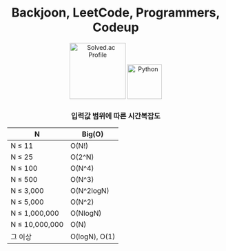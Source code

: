 <h1 align="center">Backjoon, LeetCode, Programmers, Codeup</h1>

<p align="center">
  <a href="https://solved.ac/profile/swo98" target="_blank" style="text-decoration: none;">
    <img src="http://mazassumnida.wtf/api/mini/generate_badge?boj=swo98" alt="Solved.ac Profile" width="130" height="auto"/>
  </a>
  <img src="https://img.shields.io/badge/Python-3776AB?style=flat-square&logo=Python&logoColor=white" alt="Python" width="80"/>
</p>

<!--
<div align="center">
  <details>
    <summary>boj stats </summary>
    <a href="https://solved.ac/profile/swo98">
      <img src="http://mazassumnida.wtf/api/generate_badge?boj=swo98" alt="Solved.ac 프로필"/>
    </a>
  </details>
  <details>
    <summary>leetcode stats </summary>
    <br>
    <img src="https://leetcard.jacoblin.cool/swo98?theme=unicorn&font=Baloo%202" alt="LeetCode Stats"/>
  </details>
</div>
-->

<h3 align="center">입력값 범위에 따른 시간복잡도</h3>

<div align="center">

| N | Big(O) |
| --- | --- |
| N ≤ 11 | O(N!) |
| N ≤ 25 | O(2^N) |
| N ≤ 100 | O(N^4) |
| N ≤ 500 | O(N^3) |
| N ≤ 3,000 | O(N^2logN) |
| N ≤ 5,000 | O(N^2) |
| N ≤ 1,000,000 | O(NlogN) |
| N ≤ 10,000,000 | O(N) |
| 그 이상 | O(logN), O(1) |
